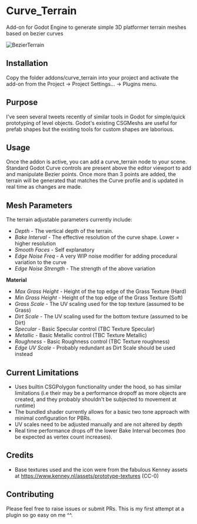 # Curve_Terrain
Add-on for Godot Engine to generate simple 3D platformer terrain meshes based on bezier curves

![BezierTerrain](https://user-images.githubusercontent.com/11803603/177029277-8b0454c0-6166-4a37-93ff-b394b3fe6897.gif)


Installation
-----------
Copy the folder addons/curve_terrain into your project and activate the add-on from the Project -> Project Settings... -> Plugins menu.

Purpose
-------
I've seen several tweets recently of similar tools in Godot for simple/quick prototyping of level objects. Godot's existing CSGMeshs are useful for prefab shapes but the existing tools for custom shapes are laborious.

Usage
-----
Once the addon is active, you can add a curve_terrain node to your scene.
Standard Godot Curve controls are present above the editor viewport to add and manipulate Bezier points. Once more than 3 points are added, the terrain will be generated that matches the Curve profile and is updated in real time as changes are made.

Mesh Parameters
----------------
The terrain adjustable parameters currently include:

- *Depth* - The vertical depth of the terrain.
- *Bake Interval* - The effective resolution of the curve shape. Lower = higher resolution
- *Smooth Faces* - Self explanatory
- *Edge Noise Freq* - A very WIP noise modifier for adding procedural variation to the curve
- *Edge Noise Strength* - The strength of the above variation

**Material**
- *Max Grass Height* - Height of the top edge of the Grass Texture (Hard)
- *Min Grass Height* - Height of the top edge of the Grass Texture (Soft)
- *Grass Scale* - The UV scaling used for the top texture (assumed to be Grass)
- *Dirt Scale* - The UV scaling used for the bottom texture (assumed to be Dirt)
- *Specular* - Basic Specular control (TBC Texture Specular)
- *Metallic* - Basic Metallic control (TBC Texture Metallic)
- *Roughness* - Basic Roughness control (TBC Texture roughness)
- *Edge UV Scale* - Probably redundant as Dirt Scale should be used instead


Current Limitations
-------------------
* Uses builtin CSGPolygon functionality under the hood, so has similar limitations (i.e their may be a performance dropoff as more objects are created, and they probably shouldn't be subjected to movement at runtime)
* The bundled shader currently allows for a basic two tone approach with minimal configuration for PBRs.
* UV scales need to be adjusted manually and are not altered by depth
* Real time performance drops off the lower Bake Interval becomes (too be expected as vertex count increases).

Credits
---------------
* Base textures used and the icon were from the fabulous Kenney assets at https://www.kenney.nl/assets/prototype-textures (CC-0)

Contributing
------------
Please feel free to raise issues or submit PRs. This is my first attempt at a plugin so go easy on me ^^.
